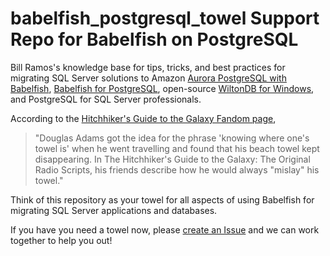 # babelfish_postgresql_towel Support Repo for Babelfish on PostgreSQL

Bill Ramos's knowledge base for tips, tricks, and best practices for migrating SQL Server solutions to 
Amazon [Aurora PostgreSQL with Babelfish](https://docs.aws.amazon.com/AmazonRDS/latest/AuroraUserGuide/babelfish.html), [Babelfish for PostgreSQL](https://babelfishpg.org/), open-source [WiltonDB for Windows](https://github.com/wiltondb/wiltondb), and PostgreSQL for SQL Server professionals.

According to the [Hitchhiker's Guide to the Galaxy Fandom page](https://hitchhikers.fandom.com/wiki/Towel), 
>"Douglas Adams got the idea for the phrase 'knowing where one's towel is' when he went travelling and found that his beach towel kept disappearing. In The Hitchhiker's Guide to the Galaxy: The Original Radio Scripts, his friends describe how he would always "mislay" his towel."

Think of this repository as your towel for all aspects of using Babelfish for migrating SQL Server applications and databases.

If you have you need a towel now, please [create an Issue](https://github.com/bill-ramos-rmoswi/babelfish_postgresql_towel/issues) and we can work together to help you out!
